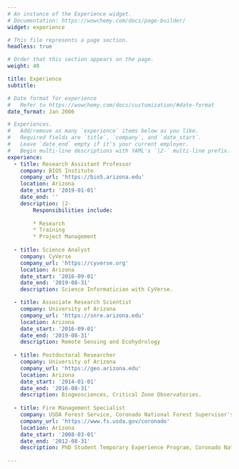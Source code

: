 ```yaml
---
# An instance of the Experience widget.
# Documentation: https://wowchemy.com/docs/page-builder/
widget: experience

# This file represents a page section.
headless: true

# Order that this section appears on the page.
weight: 40

title: Experience
subtitle:

# Date format for experience
#   Refer to https://wowchemy.com/docs/customization/#date-format
date_format: Jan 2006

# Experiences.
#   Add/remove as many `experience` items below as you like.
#   Required fields are `title`, `company`, and `date_start`.
#   Leave `date_end` empty if it's your current employer.
#   Begin multi-line descriptions with YAML's `|2-` multi-line prefix.
experience:
  - title: Research Assistant Professor
    company: BIO5 Institute
    company_url: 'https://bio5.arizona.edu'
    location: Arizona
    date_start: '2019-01-01'
    date_end: ''
    description: |2-
        Responsibilities include:
        
        * Research
        * Training
        * Project Management
        
  - title: Science Analyst
    company: CyVerse
    company_url: 'https://cyverse.org'
    location: Arizona
    date_start: '2016-09-01'
    date_end: '2019-08-31'
    description: Science Informatician with CyVerse.

  - title: Associate Research Scientist
    company: University of Arizona
    company_url: 'https://snre.arizona.edu'
    location: Arizona
    date_start: '2016-09-01'
    date_end: '2019-08-31'
    description: Remote Sensing and Ecohydrology
    
  - title: Postdoctoral Researcher
    company: University of Arizona
    company_url: 'https://geo.arizona.edu'
    location: Arizona
    date_start: '2014-01-01'
    date_end: '2016-08-31'
    description: Biogeosciences, Critical Zone Observatories.
   
  - title: Fire Management Specialist
    company: USDA Forest Service, Coronado National Forest Supervisor's office
    company_url: 'https://www.fs.usda.gov/coronado'
    location: Arizona
    date_start: '2008-03-01'
    date_end: '2012-08-31'
    description: PhD Student Temporary Experience Program, Coronado National Forest. 
    
---
```

